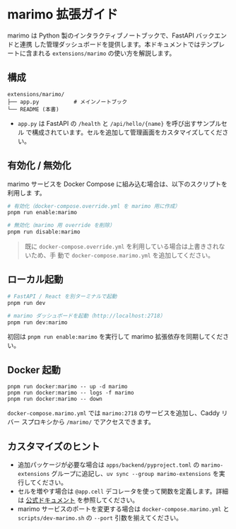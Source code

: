 # marimo 拡張ガイド

marimo は Python 製のインタラクティブノートブックで、FastAPI バックエンドと連携
した管理ダッシュボードを提供します。本ドキュメントではテンプレートに含まれる
`extensions/marimo` の使い方を解説します。

## 構成

```
extensions/marimo/
├── app.py           # メインノートブック
└── README (本書)
```

- `app.py` は FastAPI の `/health` と `/api/hello/{name}` を呼び出すサンプルセル
  で構成されています。セルを追加して管理画面をカスタマイズしてください。

## 有効化 / 無効化

marimo サービスを Docker Compose に組み込む場合は、以下のスクリプトを利用しま
す。

```bash
# 有効化（docker-compose.override.yml を marimo 用に作成）
pnpm run enable:marimo

# 無効化（marimo 用 override を削除）
pnpm run disable:marimo
```

> 既に `docker-compose.override.yml` を利用している場合は上書きされないため、手
> 動で `docker-compose.marimo.yml` を追加してください。

## ローカル起動

```bash
# FastAPI / React を別ターミナルで起動
pnpm run dev

# marimo ダッシュボードを起動（http://localhost:2718）
pnpm run dev:marimo
```

初回は `pnpm run enable:marimo` を実行して marimo 拡張依存を同期してください。

## Docker 起動

```
pnpm run docker:marimo -- up -d marimo
pnpm run docker:marimo -- logs -f marimo
pnpm run docker:marimo -- down
```

`docker-compose.marimo.yml` では `marimo:2718` のサービスを追加し、Caddy リバー
スプロキシから `/marimo/` でアクセスできます。

## カスタマイズのヒント

- 追加パッケージが必要な場合は `apps/backend/pyproject.toml` の
  `marimo-extensions` グループに追記し、`uv sync --group marimo-extensions` を実
  行してください。
- セルを増やす場合は `@app.cell` デコレータを使って関数を定義します。詳細は
  [公式ドキュメント](https://marimo.app/docs/) を参照してください。
- marimo サービスのポートを変更する場合は `docker-compose.marimo.yml` と
  `scripts/dev-marimo.sh` の `--port` 引数を揃えてください。
